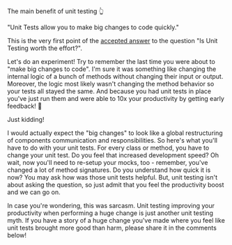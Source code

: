 The main benefit of unit testing 👆

"Unit Tests allow you to make big changes to code quickly."

This is the very first point of the [accepted answer](https://stackoverflow.com/questions/67299/is-unit-testing-worth-the-effort?noredirect=1&lq=1) to the question "Is Unit Testing worth the effort?".

Let's do an experiment! Try to remember the last time you were about to "make big changes to code". I'm sure it was something like changing the internal logic of a bunch of methods without changing their input or output. Moreover, the logic most likely wasn't changing the method behavior so your tests all stayed the same. And because you had unit tests in place you've just run them and were able to 10x your productivity by getting early feedback! 🎉

Just kidding!

I would actually expect the "big changes" to look like a global restructuring of components communication and responsibilities. So here's what you'll have to do with your unit tests. For every class or method, you have to change your unit test. Do you feel that increased development speed? Oh wait, now you'll need to re-setup your mocks, too - remember, you've changed a lot of method signatures. Do you understand how quick it is now? You may ask how was those unit tests helpful. But, unit testing isn't about asking the question, so just admit that you feel the productivity boost and we can go on.

In case you're wondering, this was sarcasm. Unit testing improving your productivity when performing a huge change is just another unit testing myth. If you have a story of a huge change you've made where you feel like unit tests brought more good than harm, please share it in the comments below!

